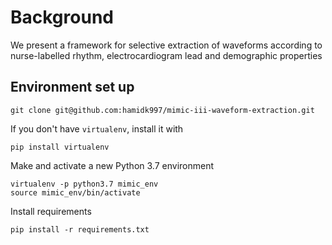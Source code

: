 # Background

We present a framework for selective extraction of waveforms according to nurse-labelled rhythm, electrocardiogram lead and demographic properties

## Environment set up
 ```
git clone git@github.com:hamidk997/mimic-iii-waveform-extraction.git
```

If you don't have `virtualenv`, install it with

```
pip install virtualenv
```

Make and activate a new Python 3.7 environment

```
virtualenv -p python3.7 mimic_env
source mimic_env/bin/activate
```
Install requirements
```
pip install -r requirements.txt
```
